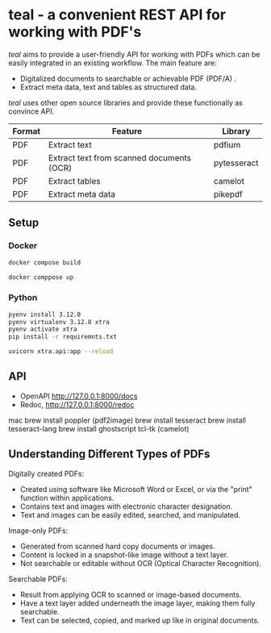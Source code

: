 # teal - a convenient REST API for working with PDF's

*teal* aims to provide a user-friendly API for working with PDFs which can be easily integrated in an existing
workflow. The main feature are:

- Digitalized documents to searchable or achievable PDF (PDF/A) .
- Extract meta data, text and tables as structured data.

*teal* uses other open source libraries and provide these functionally as convince API.

| Format | Feature                                   | Library     | 
|--------|-------------------------------------------|-------------|
| PDF    | Extract text                              | pdfium      |
| PDF    | Extract text from scanned documents (OCR) | pytesseract |
| PDF    | Extract tables                            | camelot     |
| PDF    | Extract meta data                         | pikepdf     |

## Setup

### Docker

```bash
docker compose build
```

```bash
docker comppose up
```

### Python

```bash
pyenv install 3.12.0 
pyenv virtualenv 3.12.0 xtra 
pyenv activate xtra  
pip install -r requiremnts.txt
```

```bash
uvicorn xtra.api:app --reload
```

## API

- OpenAPI http://127.0.0.1:8000/docs
- Redoc, http://127.0.0.1:8000/redoc

mac
brew install poppler (pdf2image)
brew install tesseract
brew install tesseract-lang
brew install ghostscript tcl-tk (camelot)

## Understanding Different Types of PDFs

Digitally created PDFs:

- Created using software like Microsoft Word or Excel, or via the "print" function within applications.
- Contains text and images with electronic character designation.
- Text and images can be easily edited, searched, and manipulated.

Image-only PDFs:

- Generated from scanned hard copy documents or images.
- Content is locked in a snapshot-like image without a text layer.
- Not searchable or editable without OCR (Optical Character Recognition).

Searchable PDFs:

- Result from applying OCR to scanned or image-based documents.
- Have a text layer added underneath the image layer, making them fully searchable.
- Text can be selected, copied, and marked up like in original documents.


